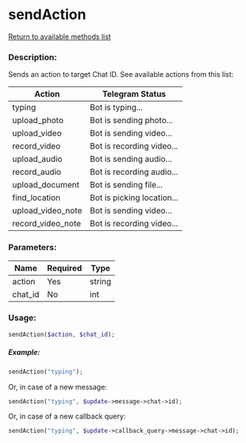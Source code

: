 # sendAction

[Return to available methods list](index.md)

### Description:

Sends an action to target Chat ID. See available actions from this list:

| Action | Telegram Status |
|--------|-----------------|
|typing|Bot is typing...|
|upload_photo|Bot is sending photo...|
|upload_video|Bot is sending video...|
|record_video|Bot is recording video...|
|upload_audio|Bot is sending audio...|
|record_audio|Bot is recording audio...|
|upload_document|Bot is sending file...|
|find_location|Bot is picking location...|
|upload_video_note|Bot is sending video...|
|record_video_note|Bot is recording video...|

### Parameters:

| Name | Required | Type |
|------|----------|------|
|action|Yes|string|
|chat_id|No|int|

### Usage:

```php
sendAction($action, $chat_id);
```

##### Example:

```php
sendAction("typing");
```

Or, in case of a new message:

```php
sendAction("typing", $update->message->chat->id);
```

Or, in case of a new callback query:

```php
sendAction("typing", $update->callback_query->message->chat->id);
```
